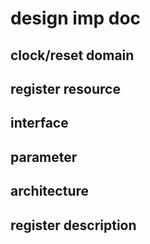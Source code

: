# design imp doc

## clock/reset domain   
## register resource   
## interface    
## parameter   
## architecture   
## register description

